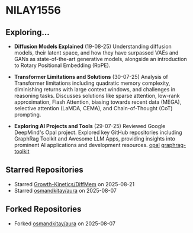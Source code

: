 # NILAY1556

## Exploring...
- **Diffusion Models Explained** (19-08-25)
  Understanding diffusion models, their latent space, and how they have surpassed VAEs and GANs as state-of-the-art generative models, alongside an introduction to Rotary Positional Embedding (RoPE).

- **Transformer Limitations and Solutions** (30-07-25)
  Analysis of Transformer limitations including quadratic memory complexity, diminishing returns with large context windows, and challenges in reasoning tasks. Discusses solutions like sparse attention, low-rank approximation, Flash Attention, biasing towards recent data (MEGA), selective attention (LaMDA, CEMA), and Chain-of-Thought (CoT) prompting.

- **Exploring AI Projects and Tools** (29-07-25)
  Reviewed Google DeepMind's Opal project. Explored key GitHub repositories including GraphRag Toolkit and Awesome LLM Apps, providing insights into prominent AI applications and development resources.
  [opal](https://opal.withgoogle.com/)
  [graphrag-toolkit](https://github.com/awslabs/graphrag-toolkit)

## Starred Repositories
- Starred [Growth-Kinetics/DiffMem](https://github.com/Growth-Kinetics/DiffMem) on 2025-08-21
- Starred [osmandkitay/aura](https://github.com/osmandkitay/aura) on 2025-08-07

## Forked Repositories
- Forked [osmandkitay/aura](https://github.com/NILAY1556/aura) on 2025-08-07

